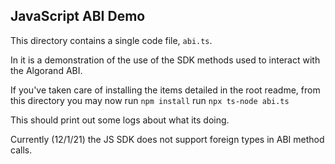 JavaScript ABI Demo
-------------------

This directory contains a single code file, `abi.ts`.

In it is a demonstration of the use of the SDK methods used to interact with the Algorand ABI.

If you've taken care of installing the items detailed in the root readme, from this directory you may now
run `npm install`
run `npx ts-node abi.ts`

This should print out some logs about what its doing.  

Currently (12/1/21) the JS SDK does not support foreign types in ABI method calls.

